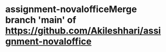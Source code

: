 # assignment-novalofficeMerge branch 'main' of https://github.com/Akileshhari/assignment-novaloffice